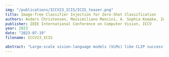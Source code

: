 ```yaml
---
img: "/publications/ICCV23_ICIS/ICIS_teaser.png"
title: Image-free Classifier Injection for Zero-Shot Classification
authors: Anders Christensen, Massimiliano Mancini, A. Sophia Koepke, Zeynep Akata
publisher: IEEE International Conference on Computer Vision, ICCV
year: 2023
date: "2023-07-19"
filename: ICCV23_ICIS

abstract: "Large-scale vision-language models (VLMs) like CLIP successfully find correspondences between images and text. Through the standard deterministic mapping process, an image or a text sample is mapped to a single vector in the embedding space. This is problematic: as multiple samples (images or text) can abstract the same concept in the physical world, deterministic embeddings do not reflect the inherent ambiguity in the embedding space. We propose ProbVLM, a probabilistic adapter that estimates probability distributions for the embeddings of pre-trained VLMs via inter/intra-modal alignment in a post-hoc manner without needing large-scale datasets or computing. On four challenging datasets, i.e., COCO, Flickr, CUB, and Oxford-flowers, we estimate the multi-modal embedding uncertainties for two VLMs, i.e., CLIP and BLIP, quantify the calibration of embedding uncertainties in retrieval tasks and show that ProbVLM outperforms other methods. Furthermore, we propose active learning and model selection as two real-world downstream tasks for VLMs and show that the estimated uncertainty aids both tasks." 
---
```

